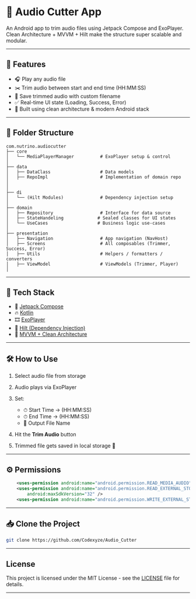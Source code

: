 # 🎵 Audio Cutter App

An Android app to trim audio files using Jetpack Compose and ExoPlayer. Clean Architecture + MVVM + Hilt make the structure super scalable and modular.

---

## 🧠 Features

* 🎧 Play any audio file
* ✂️ Trim audio between start and end time (HH\:MM\:SS)
* 💾 Save trimmed audio with custom filename
* ✅ Real-time UI state (Loading, Success, Error)
* 🧪 Built using clean architecture & modern Android stack

---

## 📂 Folder Structure

```
com.nutrino.audiocutter
├── core
│   └── MediaPlayerManager          # ExoPlayer setup & control
│
├── data
│   ├── DataClass                   # Data models
│   ├── RepoImpl                    # Implementation of domain repo
│
│
├── di
│   └── (Hilt Modules)              # Dependency injection setup
│
├── domain
│   ├── Repository                  # Interface for data source
│   ├── StateHandeling             # Sealed classes for UI states
│   └── UseCases                   # Business logic use-cases
│
├── presentation
│   ├── Navigation                  # App navigation (NavHost)
│   ├── Screens                     # All composables (Trimmer, Success, Error)
│   ├── Utils                       # Helpers / formatters / converters
│   ├── ViewModel                   # ViewModels (Trimmer, Player)
│  
```

---
## 🧪 Tech Stack

* 💚 [Jetpack Compose](https://developer.android.com/jetpack/compose)  
* 🔥 [Kotlin](https://kotlinlang.org/docs/home.html)  
* 🎞️ [ExoPlayer](https://exoplayer.dev/)  
* 🧩 [Hilt (Dependency Injection)](https://developer.android.com/training/dependency-injection/hilt-android)  
* 🧠 [MVVM + Clean Architecture](https://developer.android.com/jetpack/guide)


---

## 🛠 How to Use

1. Select audio file from storage
2. Audio plays via ExoPlayer
3. Set:

   * ⏱ Start Time → (HH\:MM\:SS)
   * ⏱ End Time → (HH\:MM\:SS)
   * 💾 Output File Name
4. Hit the **Trim Audio** button
5. Trimmed file gets saved in local storage 🎉

---



## ⚙️ Permissions

```xml
    <uses-permission android:name="android.permission.READ_MEDIA_AUDIO"/>
    <uses-permission android:name="android.permission.READ_EXTERNAL_STORAGE"
        android:maxSdkVersion="32" />
    <uses-permission android:name="android.permission.WRITE_EXTERNAL_STORAGE"/>
```
---

## 📥 Clone the Project

```bash
git clone https://github.com/Codexyze/Audio_Cutter

```


---

## License

This project is licensed under the MIT License - see the [LICENSE](LICENSE) file for details.

---
